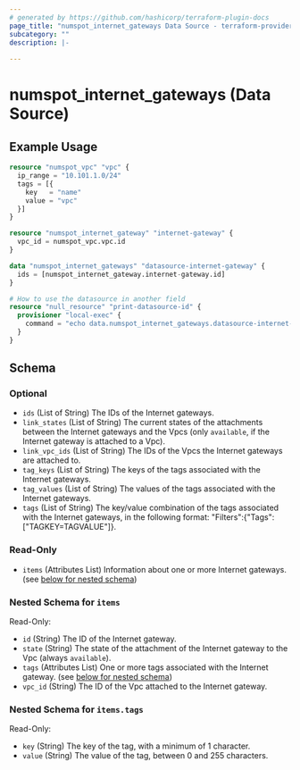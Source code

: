 ```yaml
---
# generated by https://github.com/hashicorp/terraform-plugin-docs
page_title: "numspot_internet_gateways Data Source - terraform-provider-numspot"
subcategory: ""
description: |-
  
---
```


# numspot_internet_gateways (Data Source)



## Example Usage

```terraform
resource "numspot_vpc" "vpc" {
  ip_range = "10.101.1.0/24"
  tags = [{
    key   = "name"
    value = "vpc"
  }]
}

resource "numspot_internet_gateway" "internet-gateway" {
  vpc_id = numspot_vpc.vpc.id
}

data "numspot_internet_gateways" "datasource-internet-gateway" {
  ids = [numspot_internet_gateway.internet-gateway.id]
}

# How to use the datasource in another field
resource "null_resource" "print-datasource-id" {
  provisioner "local-exec" {
    command = "echo data.numspot_internet_gateways.datasource-internet-gateway.items.0.id"
  }
}
```

<!-- schema generated by tfplugindocs -->
## Schema

### Optional

- `ids` (List of String) The IDs of the Internet gateways.
- `link_states` (List of String) The current states of the attachments between the Internet gateways and the Vpcs (only `available`, if the Internet gateway is attached to a Vpc).
- `link_vpc_ids` (List of String) The IDs of the Vpcs the Internet gateways are attached to.
- `tag_keys` (List of String) The keys of the tags associated with the Internet gateways.
- `tag_values` (List of String) The values of the tags associated with the Internet gateways.
- `tags` (List of String) The key/value combination of the tags associated with the Internet gateways, in the following format: &quot;Filters&quot;:{&quot;Tags&quot;:[&quot;TAGKEY=TAGVALUE&quot;]}.

### Read-Only

- `items` (Attributes List) Information about one or more Internet gateways. (see [below for nested schema](#nestedatt--items))

<a id="nestedatt--items"></a>
### Nested Schema for `items`

Read-Only:

- `id` (String) The ID of the Internet gateway.
- `state` (String) The state of the attachment of the Internet gateway to the Vpc (always `available`).
- `tags` (Attributes List) One or more tags associated with the Internet gateway. (see [below for nested schema](#nestedatt--items--tags))
- `vpc_id` (String) The ID of the Vpc attached to the Internet gateway.

<a id="nestedatt--items--tags"></a>
### Nested Schema for `items.tags`

Read-Only:

- `key` (String) The key of the tag, with a minimum of 1 character.
- `value` (String) The value of the tag, between 0 and 255 characters.
